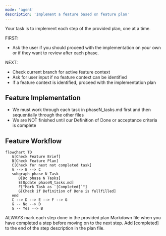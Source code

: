 ```yaml
---
mode: 'agent'
description: 'Implement a feature based on feature plan'
---
```


Your task is to implement each step of the provided plan, one at a time.

FIRST:
- Ask the user if you should proceed with the implementation on your own or if they want to review after each phase.

NEXT:
- Check current branch for active feature context
- Ask for user input if no feature context can be identified
- If a feature context is identified, proceed with the implementation plan

## Feature Implementation
- We must work through each task in phaseN_tasks.md first and then sequentially through the other files
- We are NOT finished until our Definition of Done or acceptance criteria is complete

## Feature Workflow
```mermaid
flowchart TD
   A[Check Feature Brief]
   B[Check Feature Plan]
   C[Check for next not completed task]
   A --> B --> C
   subgraph phase N Task
      D[Do phase N Tasks]
      E[Update phaseN_tasks.md]
      F["Mark Task as `[Completed]`"]
      G[Check if Definition of Done is fullfilled]
   end
   C --> D --> E --> F --> G
   G -- No --> D
   G -- Yes --> B
```

ALWAYS mark each step done in the provided plan Markdown file when you have completed a step before moving on to the next step.
Add [completed] to the end of the step description in the plan file.